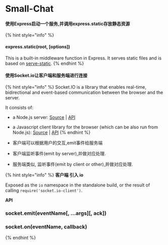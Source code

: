 # Small-Chat

#### 使用Express启动一个服务,并调用express.static存放静态资源

{% hint style="info" %}
#### express.static\(root, \[options\]\) <a id="express.static"></a>

This is a built-in middleware function in Express. It serves static files and is based on [serve-static](http://www.expressjs.com.cn/en/resources/middleware/serve-static.html).
{% endhint %}

#### 使用Socket.io让客户端和服务端进行连接

{% hint style="info" %}
Socket.IO is a library that enables real-time, bidirectional and event-based communication between the browser and the server.  

It consists of:

* a Node.js server: [Source](https://github.com/socketio/socket.io) \| [API](https://socket.io/docs/server-api/)
* a Javascript client library for the browser \(which can be also run from Node.js\): [Source](https://github.com/socketio/socket.io-client) \| [API](https://socket.io/docs/client-api/)
{% endhint %}

* 客户端可以根据用户的交互,emit事件给服务端
* 客户端监听事件\(emit by server\),并做对应处理.
* 服务端类似, 监听事件\(emit by client or other\),并做对应处理.

{% hint style="info" %}
**客户端 引入 io**

Exposed as the `io` namespace in the standalone build, or the result of calling `require('socket.io-client')`.

**API**

### socket.emit\(eventName\[, …args\]\[, ack\]\) <a id="socket-emit-eventName-&#x2026;args-ack"></a>

### socket.on\(eventName, callback\) <a id="socket-on-eventName-callback"></a>
{% endhint %}







